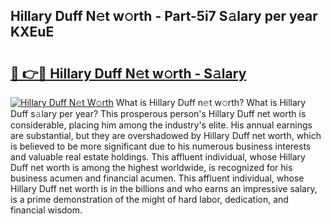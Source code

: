 ## Hillary Duff N𝚎t w𝚘rth - Part-5i7 S𝚊lary per year KXEuE

# <h2><a href="http://gc49fp7.nevu.top/?p=Hillary+Duff">🔗 👉🔴 Hillary Duff N𝚎t w𝚘rth - S𝚊lary</a></h2>

[![Hillary Duff N𝚎t W𝚘rth](https://i.imgur.com/Oavwk0R.jpeg)](http://gc49fp7.nevu.top/?p=Hillary+Duff)
What is Hillary Duff n𝚎t w𝚘rth? What is Hillary Duff s𝚊lary per year?
This prosperous person's Hillary Duff net worth is considerable, placing him among the industry's elite. His annual earnings are substantial, but they are overshadowed by Hillary Duff net worth, which is believed to be more significant due to his numerous business interests and valuable real estate holdings. This affluent individual, whose Hillary Duff net worth is among the highest worldwide, is recognized for his business acumen and financial acumen. This affluent individual, whose Hillary Duff net worth is in the billions and who earns an impressive salary, is a prime demonstration of the might of hard labor, dedication, and financial wisdom.
